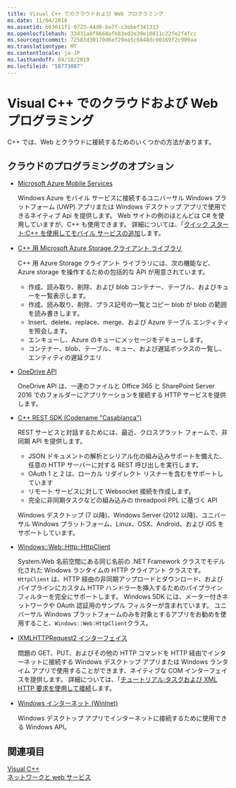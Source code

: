 ```yaml
---
title: Visual C++ でのクラウドおよび Web プログラミング
ms.date: 11/04/2016
ms.assetid: b63611f1-9723-44d0-ba7f-c3ebef341313
ms.openlocfilehash: 33431a8f8660af683ed2e39e10811c22fe2f4fcc
ms.sourcegitcommit: 72583d30170d6ef29ea5c6848dc00169f2c909aa
ms.translationtype: MT
ms.contentlocale: ja-JP
ms.lasthandoff: 04/18/2019
ms.locfileid: "58773087"
---
```

# <a name="cloud-and-web-programming-in-visual-c"></a>Visual C++ でのクラウドおよび Web プログラミング

C++ では、Web とクラウドに接続するためのいくつかの方法があります。

## <a name="cloud-programming-options"></a>クラウドのプログラミングのオプション

- [Microsoft Azure Mobile Services](http://www.windowsazure.com/develop/mobile/)

  Windows Azure モバイル サービスに接続するユニバーサル Windows プラットフォーム (UWP) アプリまたは Windows デスクトップ アプリで使用できるネイティブ Api を提供します。 Web サイトの例のほとんどは C# を使用していますが、C++ も使用できます。 詳細については、「[クイック スタート:C++ を使用してモバイル サービスの追加](https://msdn.microsoft.com/library/windows/apps/dn263181.aspx)します。

- [C++ 用 Microsoft Azure Storage クライアント ライブラリ](https://blogs.msdn.microsoft.com/windowsazurestorage/2015/04/29/microsoft-azure-storage-client-library-for-c-v1-0-0-general-availability/)

  C++ 用 Azure Storage クライアント ライブラリには、次の機能など、Azure storage を操作するための包括的な API が用意されています。

  - 作成、読み取り、削除、および blob コンテナー、テーブル、およびキューを一覧表示します。
  - 作成、読み取り、削除、プラス記号の一覧とコピー blob が blob の範囲を読み書きします。
  - Insert、delete、replace、merge、および Azure テーブル エンティティを照会します。
  - エンキューし、Azure のキューにメッセージをデキューします。
  - コンテナー、blob、テーブル、キュー、および遅延ボックスの一覧し、エンティティの遅延クエリ

- [OneDrive API](https://dev.onedrive.com/README.htm)

  OneDrive API は、一連のファイルと Office 365 と SharePoint Server 2016 でのフォルダーにアプリケーションを接続する HTTP サービスを提供します。

- [C++ REST SDK (Codename "Casablanca")](https://github.com/Microsoft/cpprestsdk)

  REST サービスと対話するためには、最近、クロスプラット フォームで、非同期 API を提供します。

  - JSON ドキュメントの解析とシリアル化の組み込みサポートを備えた、任意の HTTP サーバーに対する REST 呼び出しを実行します。
  - OAuth 1 と 2 は、ローカル リダイレクト リスナーを含むをサポートしています
  - リモート サービスに対して Websocket 接続を作成します。
  - 完全に非同期タスクなどの組み込みの threadpool PPL に基づく API

  Windows デスクトップ (7 以降)、Windows Server (2012 以降)、ユニバーサル Windows プラットフォーム、Linux、OSX、Android、および iOS をサポートしています。

- [Windows::Web::Http::HttpClient](/uwp/api/windows.web.http.httpclient)

  System.Web 名前空間にある同じ名前の .NET Framework クラスでモデル化された Windows ランタイムの HTTP クライアント クラスです。 `HttpClient` は、HTTP 経由の非同期アップロードとダウンロード、およびパイプラインにカスタム HTTP ハンドラーを挿入するためのパイプライン フィルターを完全にサポートします。 Windows SDK には、メーター付きネットワークや OAuth 認証用のサンプル フィルターが含まれています。 ユニバーサル Windows プラットフォームのみを対象とするアプリをお勧めを使用すること、`Windows::Web:HttpClient`クラス。

- [IXMLHTTPRequest2 インターフェイス](/windows/desktop/api/msxml6/nn-msxml6-ixmlhttprequest2)

  問題の GET、PUT、およびその他の HTTP コマンドを HTTP 経由でインターネットに接続する Windows デスクトップ アプリまたは Windows ランタイム アプリで使用することができます、ネイティブな COM インターフェイスを提供します。 詳細については、「[チュートリアル:タスクおよび XML HTTP 要求を使用して接続](../parallel/concrt/walkthrough-connecting-using-tasks-and-xml-http-requests.md)します。

- [Windows インターネット (WinInet)](/windows/desktop/WinInet/portal)

  Windows デスクトップ アプリでインターネットに接続するために使用できる Windows API。

## <a name="see-also"></a>関連項目

[Visual C++](../overview/visual-cpp-in-visual-studio.md) <br/>
[ネットワークと web サービス](/windows/uwp/networking/)
